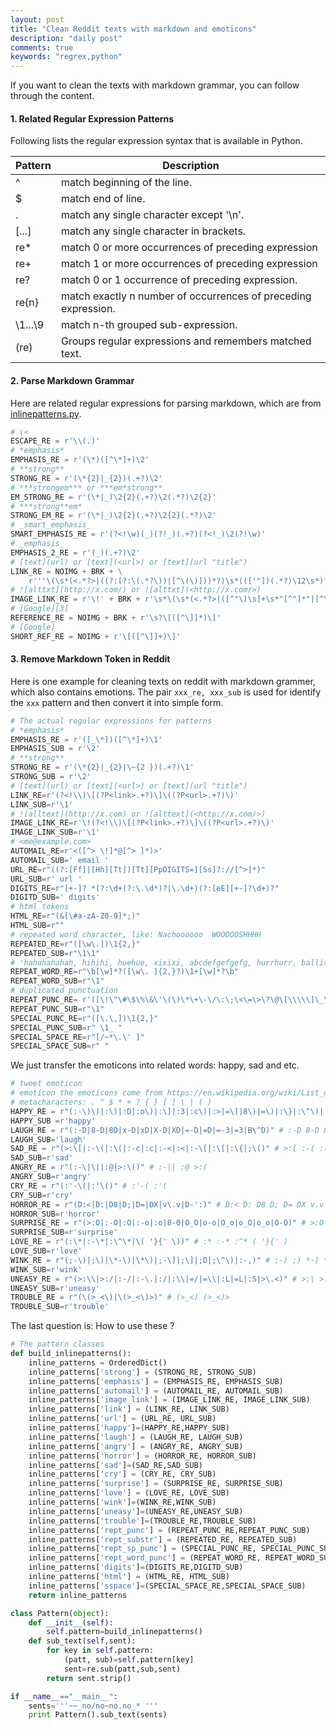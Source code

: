 ```yaml
---
layout: post
title: "Clean Reddit texts with markdown and emoticons"
description: "daily post"
comments: true
keywords: "regrex,python"
---
```


If you want to clean the texts with markdown grammar, you can follow through the content.


#### 1. Related Regular Expression Patterns

Following lists the regular expression syntax that is available in Python.

| Pattern | Description                              |
| ------- | ---------------------------------------- |
| ^       | match beginning of the line.             |
| $       | match end of line.                       |
| .       | match any single character except '\n'.  |
| [...]   | match any single character in brackets.  |
| re*     | match 0 or more occurrences of preceding expression |
| re+     | match 1 or more occurrences of preceding expression |
| re?     | match 0 or 1 occurrence of preceding expression. |
| re{n}   | match exactly n number of occurrences of preceding expression. |
| \1...\9 | match n-th grouped sub-expression.       |
| (re)    | Groups regular expressions and remembers matched text. |


#### 2. Parse Markdown Grammar
Here are related regular expressions for parsing markdown, which are from [inlinepatterns.py](https://github.com/Python-Markdown/markdown/blob/master/markdown/inlinepatterns.py).
```python
# \<
ESCAPE_RE = r'\\(.)'
# *emphasis*
EMPHASIS_RE = r'(\*)([^\*]+)\2'
# **strong**
STRONG_RE = r'(\*{2}|_{2})(.+?)\2'
# ***strongem*** or ***em*strong**
EM_STRONG_RE = r'(\*|_)\2{2}(.+?)\2(.*?)\2{2}'
# ***strong**em*
STRONG_EM_RE = r'(\*|_)\2{2}(.+?)\2{2}(.*?)\2'
# _smart_emphasis_
SMART_EMPHASIS_RE = r'(?<!\w)(_)(?!_)(.+?)(?<!_)\2(?!\w)'
# _emphasis_
EMPHASIS_2_RE = r'(_)(.+?)\2'
# [text](url) or [text](<url>) or [text](url "title")
LINK_RE = NOIMG + BRK + \
    r'''\(\s*(<.*?>|((?:(?:\(.*?\))|[^\(\)]))*?)\s*((['"])(.*?)\12\s*)?\)'''
# ![alttxt](http://x.com/) or ![alttxt](<http://x.com/>)
IMAGE_LINK_RE = r'\!' + BRK + r'\s*\(\s*(<.*?>|([^"\)\s]+\s*"[^"]*"|[^\)\s]*))\s*\)'
# [Google][3]
REFERENCE_RE = NOIMG + BRK + r'\s?\[([^\]]*)\]'
# [Google]
SHORT_REF_RE = NOIMG + r'\[([^\]]+)\]'
```


#### 3. Remove Markdown Token in Reddit
Here is one example for cleaning texts on reddit with markdown grammer, which also contains emotions. The pair `xxx_re, xxx_sub` is used for identify the `xxx` pattern and then convert it into simple form.

```python
# The actual regular expressions for patterns
# *emphasis*
EMPHASIS_RE = r'([_\*])([^\*]+)\1'
EMPHASIS_SUB = r'\2'
# **strong**
STRONG_RE = r'(\*{2}|_{2}|\~{2 })(.+?)\1'
STRONG_SUB = r'\2'
# [text](url) or [text](<url>) or [text](url "title")
LINK_RE=r'(?<!\\)\[(?P<link>.+?)\]\((?P<url>.+?)\)'
LINK_SUB=r'\1'
# ![alltext](http://x.com) or ![alttext](<http://x.com/>)
IMAGE_LINK_RE=r'\!(?<!\\)\[(?P<link>.+?)\]\((?P<url>.+?)\)'
IMAGE_LINK_SUB=r'\1'
# <me@example.com>
AUTOMAIL_RE=r'<([^> \!]*@[^> ]*)>'
AUTOMAIL_SUB=' email '
URL_RE=r"((?:[Ff]|[Hh][Tt])[Tt][PpDIGITS=][Ss]?://[^>]*)"
URL_SUB=r' url '
DIGITS_RE=r"[+-]? *(?:\d+(?:\.\d*)?|\.\d+)(?:[eE][+-]?\d+)?"
DIGITD_SUB=' digits'
# html tokens
HTML_RE=r"(&[\#a-zA-Z0-9]*;)"
HTML_SUB=r""
# repeated word character, like: Nachoooooo  WOOOOOSHHHH
REPEATED_RE=r"([\w\.])\1{2,}"
REPEATED_SUB=r"\1\1"
# 'hahahahahah, hihihi, huehue, xixixi, abcdefgefgefg, hurrhurr, ballistics, ballballball, ballerina, ballerinanana'
REPEAT_WORD_RE=r"\b[\w]*?([\w\. ]{2,}?)\1+[\w]*?\b"
REPEAT_WORD_SUB=r"\1"
# duplicated punctuation
REPEAT_PUNC_RE= r'([\!\"\#\$\%\&\'\(\)\*\+\-\/\:\;\<\=\>\?\@\[\\\\\]\_\`\{\|\}\~ ])\1{2,}'
REPEAT_PUNC_SUB=r"\1"
SPECIAL_PUNC_RE=r"([\.\,])\1{2,}"
SPECIAL_PUNC_SUB=r" \1_ "
SPECIAL_SPACE_RE=r"[/~*\.\' ]"
SPECIAL_SPACE_SUB=r" "
```

We just transfer the emoticons into related words: happy, sad and etc.

```python
# tweet emoticon
# emoticon the emoticons come from https://en.wikipedia.org/wiki/List_of_emoticons
# metacharacters: . ^ $ * + ? { } [ ] \ | ( )
HAPPY_RE = r"(:-\)\)|:\)|:D|:o\)|:\]|:3|:c\)|:>|=\]|8\)|=\)|:\}|:\^\)|:-\))" # :-) :) :D :o) :] :3 :c) :> =] 8) =) :} :^) :-))
HAPPY_SUB =r'happy'
LAUGH_RE = r"(:-D|8-D|8D|x-D|xD|X-D|XD|=-D|=D|=-3|=3|B\^D)" # :-D 8-D 8D x-D xD X-D XD =-D =D =-3 =3 B^D
LAUGH_SUB='laugh'
SAD_RE = r"(>:\[|:-\(|:\(|:-c|:c|:-<|:<|:-\[|:\[|:\{|;\()" # >:[ :-( :( :-c :c :-< :< :-[ :[ :{
SAD_SUB=r'sad'
ANGRY_RE = r"(:-\|\||:@|>:\()" # :-|| :@ >:(
ANGRY_SUB=r'angry'
CRY_RE = r"(:'-\(|:'\()" # :'-( :'(
CRY_SUB=r'cry'
HORROR_RE = r"(D:<|D:|D8|D;|D=|DX|v\.v|D-':)" # D:< D: D8 D; D= DX v.v D-':
HORROR_SUB=r'horror'
SURPRISE_RE = r"(>:O|:-O|:O|:-o|:o|8-0|O_O|o-o|O_o|o_O|o_o|O-O)" # >:O :-O :O :-o :o 8-0 O_O o-o O_o o_O o_o O-O
SURPRISE_SUB=r'surprise'
LOVE_RE = r"(:\*|:-\*|:\^\*|\( '}{' \))" # :* :-* :^* ( '}{' )
LOVE_SUB=r'love'
WINK_RE = r"(;-\)|;\)|\*-\)|\*\)|;-\]|;\]|;D|;\^\)|:-,)" # ;-) ;) *-) *) ;-] ;] ;D ;^) :-,
WINK_SUB=r'wink'
UNEASY_RE = r"(>:\\|>:/|:-/|:-\.|:/|:\\|=/|=\\|:L|=L|:S|>\.<)" # >:\ >:/ :-/ :-. :/ :\ =/ =\ :L =L :S >.<
UNEASY_SUB=r'uneasy'
TROUBLE_RE = r"(\(>_<\)|\(>_<\)>)" # (>_<) (>_<)>
TROUBLE_SUB=r'trouble'
```

The last question is: How to use these ?
```python
# The pattern classes
def build_inlinepatterns():
    inline_patterns = OrderedDict()
    inline_patterns['strong'] = (STRONG_RE, STRONG_SUB)
    inline_patterns['emphasis'] = (EMPHASIS_RE, EMPHASIS_SUB)
    inline_patterns['automail'] = (AUTOMAIL_RE, AUTOMAIL_SUB)
    inline_patterns['image_link'] = (IMAGE_LINK_RE, IMAGE_LINK_SUB)
    inline_patterns['link'] = (LINK_RE, LINK_SUB)
    inline_patterns['url'] = (URL_RE, URL_SUB)
    inline_patterns['happy']=(HAPPY_RE,HAPPY_SUB)
    inline_patterns['laugh'] = (LAUGH_RE, LAUGH_SUB)
    inline_patterns['angry'] = (ANGRY_RE, ANGRY_SUB)
    inline_patterns['horror'] = (HORROR_RE, HORROR_SUB)
    inline_patterns['sad']=(SAD_RE,SAD_SUB)
    inline_patterns['cry'] = (CRY_RE, CRY_SUB)
    inline_patterns['surprise'] = (SURPRISE_RE, SURPRISE_SUB)
    inline_patterns['love'] = (LOVE_RE, LOVE_SUB)
    inline_patterns['wink']=(WINK_RE,WINK_SUB)
    inline_patterns['uneasy']=(UNEASY_RE,UNEASY_SUB)
    inline_patterns['trouble']=(TROUBLE_RE,TROUBLE_SUB)
    inline_patterns['rept_punc'] = (REPEAT_PUNC_RE,REPEAT_PUNC_SUB)
    inline_patterns['rept_substr'] = (REPEATED_RE, REPEATED_SUB)
    inline_patterns['rept_sp_punc'] = (SPECIAL_PUNC_RE, SPECIAL_PUNC_SUB)
    inline_patterns['rept_word_punc'] = (REPEAT_WORD_RE, REPEAT_WORD_SUB)
    inline_patterns['digits']=(DIGITS_RE,DIGITD_SUB)
    inline_patterns['html'] = (HTML_RE, HTML_SUB)
    inline_patterns['sspace']=(SPECIAL_SPACE_RE,SPECIAL_SPACE_SUB)
    return inline_patterns

class Pattern(object):
    def __init__(self):
        self.pattern=build_inlinepatterns()
    def sub_text(self,sent):
        for key in self.pattern:
            (patt, sub)=self.pattern[key]
            sent=re.sub(patt,sub,sent)
        return sent.strip()

if __name__=="__main__":
    sents='''~~_no/no~no.no_* '''
    print Pattern().sub_text(sents)
```
